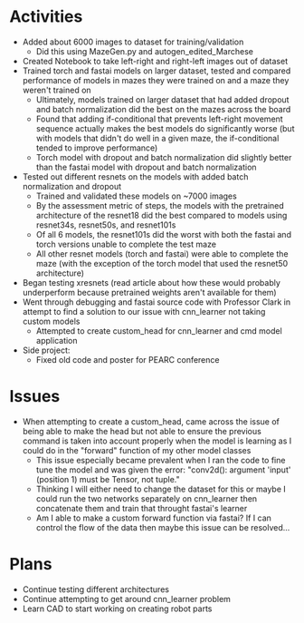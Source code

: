 # Activities

* Added about 6000 images to dataset for training/validation
  * Did this using MazeGen.py and autogen_edited_Marchese
* Created Notebook to take left-right and right-left images out of dataset
* Trained torch and fastai models on larger dataset, tested and compared performance of models in mazes they were trained on and a maze they weren't trained on
  * Ultimately, models trained on larger dataset that had added dropout and batch normalization did the best on the mazes across the board
  * Found that adding if-conditional that prevents left-right movement sequence actually makes the best models do significantly worse 
  (but with models that didn't do well in a given maze, the if-conditional tended to improve performance)
  * Torch model with dropout and batch normalization did slightly better than the fastai model with dropout and batch normalization
* Tested out different resnets on the models with added batch normalization and dropout
  * Trained and validated these models on ~7000 images
  * By the assessment metric of steps, the models with the pretrained architecture of the resnet18 did the best compared to models using resnet34s, resnet50s, and resnet101s
  * Of all 6 models, the resnet101s did the worst with both the fastai and torch versions unable to complete the test maze
  * All other resnet models (torch and fastai) were able to complete the maze (with the exception of the torch model that used the resnet50 architecture)
* Began testing xresnets (read article about how these would probably underperform because pretrained weights aren't available for them)
* Went through debugging and fastai source code with Professor Clark in attempt to find a solution to our issue with cnn_learner not taking custom models
  * Attempted to create custom_head for cnn_learner and cmd model application
* Side project:
  * Fixed old code and poster for PEARC conference

# Issues

* When attempting to create a custom_head, came across the issue of being able to make the head but not able to ensure the previous command is taken into account properly when the model is learning as I could do in the "forward" function of my other model classes
  * This issue especially became prevalent when I ran the code to fine tune the model and was given the error: "conv2d(): argument 'input' (position 1) must be Tensor, not tuple."
  * Thinking I will either need to change the dataset for this or maybe I could run the two networks separately on cnn_learner then concatenate them and train that throught fastai's learner
  * Am I able to make a custom forward function via fastai? If I can control the flow of the data then maybe this issue can be resolved...

# Plans

* Continue testing different architectures
* Continue attempting to get around cnn_learner problem
* Learn CAD to start working on creating robot parts
